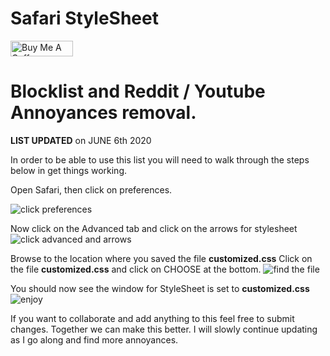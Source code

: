 # Safari StyleSheet

<a href="https://www.buymeacoffee.com/v0id" target="_blank"><img src="https://cdn.buymeacoffee.com/buttons/lato-orange.png" alt="Buy Me A Coffee" style="height: 25px !important;width: 100px !important;" ></a>

# Blocklist and Reddit / Youtube Annoyances removal.

**LIST UPDATED** on JUNE 6th 2020


In order to be able to use this list you will need to walk through the steps below in get things working.

Open Safari, then click on preferences.

![click preferences](https://i.imgur.com/oOxH85R.png)



Now click on the Advanced tab and click on the arrows for stylesheet
![click advanced and arrows](https://i.imgur.com/LkGhkBQ.png)



Browse to the location where you saved the file **customized.css**
Click on the file **customized.css** and click on CHOOSE at the bottom.
![find the file](https://i.imgur.com/zqr63QL.png)


You should now see the window for StyleSheet is set to **customized.css**
![enjoy](https://i.imgur.com/ROyBVkH.png)

If you want to collaborate and add anything to this feel free to submit changes.  Together we can make this better.  I will slowly continue updating as I go along and find more annoyances.

